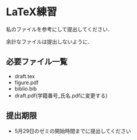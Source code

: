 # LaTeX練習
私のファイルを参考にして提出してください．

余計なファイルは提出しないように．
## 必要ファイル一覧
* draft.tex
* figure.pdf
* biblio.bib
* draft.pdf(学籍番号_氏名.pdfに変更する)

## 提出期限
* 5月29日のゼミの開始時間までに提出してください
